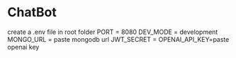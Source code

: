 # ChatBot

create a .env file in root folder
PORT = 8080
DEV_MODE = development
MONGO_URL = paste mongodb url
JWT_SECRET = 
OPENAI_API_KEY=paste openai key
